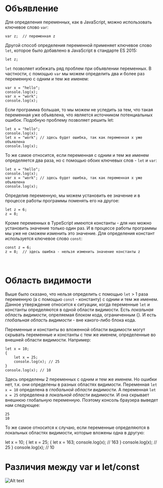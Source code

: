 # Объявление

Для определения переменных, как в JavaScript, можно использовать ключевое слово `var`:

    var z;  // переменная z

Другой способ определения переменной применяет ключевое слово `let`, которое было добавлено в JavaScript в стандарте ES 2015:

    let z;

`let` позволяет избежать ряд проблем при объявлении переменных. В частности, с помощью `var` мы можем определить два и более раз переменную с одним и тем же именем:

    var x = "hello";
    console.log(x);
    var x = "work";
    console.log(x);

Если программа большая, то мы можем не уследить за тем, что такая переменная уже объявлена, что является источником потенциальных ошибок. Подобную проблему позволяет решить let:

    let x = "hello";
    console.log(x);
    let x = "work"; // здесь будет ошибка, так как переменная x уже объявлена
    console.log(x);

То же самое относится, если переменная с одним и тем же именем определяется два раза, но с помощью обоих ключевых слов - `let` и `var`:

    let x = "hello";
    console.log(x);
    var x = "work"; // здесь будет ошибка, так как переменная x уже объявлена
    console.log(x);

Определив переменную, мы можем установить ее значение и в процессе работы программы поменять его на другое:

    let z = 6;
    z = 8;

Кроме переменных в TypeScript имеются константы - для них можно установить значение только один раз. И в процессе работы программы мы уже не сможем изменить это значение. Для определения констант используется ключевое слово `const`:

    const z = 6;
    z = 8;  // здесь ошибка - нельзя изменить значение константы z
 <br>

# Область видимости

Выше было сказано, что нельзя определить с помощью `let` > 1 раза переменную (а с помощью `const` - константу) с одним и тем же именем. Данное утверждение относится к ситуации, когда переменные `let` и константы определяются в одной области видимости. Есть *локальная область видимости*, опреляемая блоком кода, ограниченным {}. И есть *глобальная область видимости* - вне какого-либо блока кода.

Переменные и константы во вложенной области видимости могут скрывать переменные и константы с тем же именем, определенные во внешней области видимости. Например:

    let x = 10;
    {
        let x = 25;
        console.log(x); // 25
    }
    console.log(x); // 10

Здесь определены 2 переменных с одним и тем же именем. Но ошибки нет, т.к. они определены в разных областях видимости. Переменная `let x = 10` определена в *глобальной области видимости*. А переменная `let x = 25` определена *в локальной области видимости*. И она скрывает внешнюю глобальную переменную. Поэтому консоль браузера выведет нам следующее:

    25
    10

То же самое относится к случаю, если переменные определяются в локальных областях видимости, которые вложены одна в другую:

let x = 10;
{
    let x = 25;
    {
        let x = 163;
        console.log(x); // 163
    }
    console.log(x); // 25
}
console.log(x); // 10

# Различия между var и let/const

![Alt text](/TypeScript/resources/sravnenie.png)